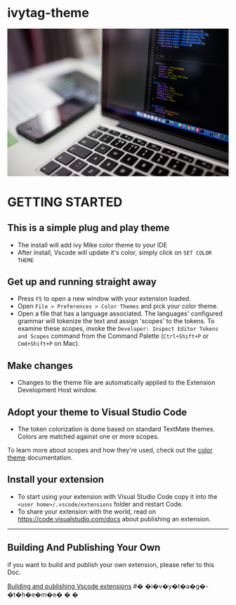 # ivytag-theme
![1674276681574](images/coding.png)

# GETTING STARTED

## This is a simple plug and play theme

* The install will add ivy Mike color theme to your IDE
* After install, Vscode will update it's color, simply click on `SET COLOR THEME`

## Get up and running straight away

* Press `F5` to open a new window with your extension loaded.
* Open `File > Preferences > Color Themes` and pick your color theme.
* Open a file that has a language associated. The languages' configured grammar will tokenize the text and assign 'scopes' to the tokens. To examine these scopes, invoke the `Developer: Inspect Editor Tokens and Scopes` command from the Command Palette (`Ctrl+Shift+P` or `Cmd+Shift+P` on Mac).

## Make changes

* Changes to the theme file are automatically applied to the Extension Development Host window.

## Adopt your theme to Visual Studio Code

* The token colorization is done based on standard TextMate themes. Colors are matched against one or more scopes.

To learn more about scopes and how they're used, check out the [color theme](https://code.visualstudio.com/api/extension-guides/color-theme) documentation.

## Install your extension

* To start using your extension with Visual Studio Code copy it into the `<user home>/.vscode/extensions` folder and restart Code.
* To share your extension with the world, read on https://code.visualstudio.com/docs about publishing an extension.

---

## Building And Publishing Your Own

if you want to build and publish your own extension, please refer to this Doc.

[Building and publishing Vscode extensions](https://code.visualstudio.com/api/working-with-extensions/publishing-extension#packaging-extensions "visit to learn")
#� �i�v�y�t�a�g�-�t�h�e�m�e�
�
�
